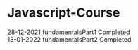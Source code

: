 # Javascript-Course

28-12-2021 fundamentalsPart1 Completed <br>
13-01-2022 fundamentalsPart2 Completed
